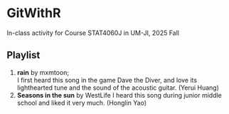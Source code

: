 # GitWithR
In-class activity for Course STAT4060J in UM-JI, 2025 Fall

## Playlist
1. **rain** by mxmtoon;  
I first heard this song in the game Dave the Diver, and love its lighthearted tune and the sound of the acoustic guitar. (Yerui Huang)
2. **Seasons in the sun** by WestLife
I heard this song during junior middle school and liked it very much. (Honglin Yao)